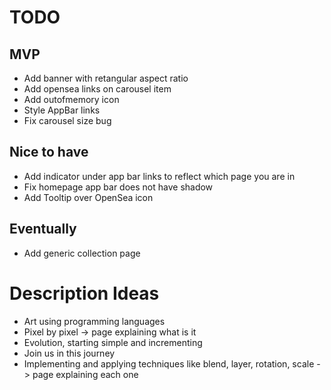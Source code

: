 # TODO

## MVP
* Add banner with retangular aspect ratio
* Add opensea links on carousel item
* Add outofmemory icon
* Style AppBar links
* Fix carousel size bug

## Nice to have
* Add indicator under app bar links to reflect which page you are in
* Fix homepage app bar does not have shadow
* Add Tooltip over OpenSea icon

## Eventually
* Add generic collection page

# Description Ideas

* Art using programming languages
* Pixel by pixel -> page explaining what is it
* Evolution, starting simple and incrementing
* Join us in this journey
* Implementing and applying techniques like blend, layer, rotation, scale -> page explaining each one